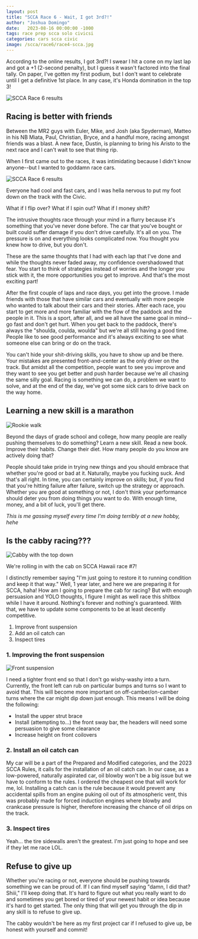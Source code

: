 ```yaml
---
layout: post
title: "SCCA Race 6 - Wait, I got 3rd?!"
author: "Joshua Domingo"
date:   2023-08-16 00:00:00 -1000
tags: race prep scca solo civicsi  
categories: cars scca civic
image: /scca/race6/race4-scca.jpg
---
```


According to the online results, I got 3rd?! I swear I hit a cone on my last lap and got a +1 (2-second penalty), but I guess it wasn't factored into the final tally. On paper, I've gotten my first podium, but I don't want to celebrate until I get a definitive 1st place. In any case, it's Honda domination in the top 3!

![SCCA Race 6 results](https://www.sudoyashi.com/assets/img/scca/race6/times2.jpg)

## Racing is better with friends

Between the MR2 guys with Euler, Mike, and Josh (aka Spyderman), Matteo in his NB Miata, Paul, Christian, Bryce, and a handful more, racing amongst friends was a blast. A new face, Dustin, is planning to bring his Aristo to the next race and I can't wait to see that thing rip.

When I first came out to the races, it was intimidating because I didn't know anyone--but I wanted to goddamn race cars.

![SCCA Race 6 results](https://www.sudoyashi.com/assets/img/scca/race6/with-friends.jpg)

Everyone had cool and fast cars, and I was hella nervous to put my foot down on the track with the Civic. 

What if I flip over? What if I spin out? What if I money shift?

The intrusive thoughts race through your mind in a flurry because it's something that you've never done before. The car that you've bought or built could suffer damage if you don't drive carefully. It's all on you. The pressure is on and everything looks complicated now. You thought you knew how to drive, but you don't.

These are the same thoughts that I had with each lap that I've done and while the thoughts never faded away, my confidence overshadowed that fear. You start to think of strategies instead of worries and the longer you stick with it, the more opportunities you get to improve. And that's the most exciting part!

After the first couple of laps and race days, you get into the groove. I made friends with those that have similar cars and eventually with more people who wanted to talk about their cars and their stories. After each race, you start to get more and more familiar with the flow of the paddock and the people in it. This is a sport, after all, and we all have the same goal in mind--go fast and don't get hurt. When you get back to the paddock, there's always the "shoulda, coulda, woulda" but we're all still having a good time. People like to see good performance and it's always exciting to see what someone else can bring or do on the track.

You can't hide your shit-driving skills, you have to show up and be there. Your mistakes are presented front-and-center as the only driver on the track.  But amidst all the competition, people want to see you improve and they want to see you get better and push harder because we're all chasing the same silly goal. Racing is something we can do, a problem we want to solve, and at the end of the day, we've got some sick cars to drive back on the way home.

## Learning a new skill is a marathon

![Rookie walk](https://www.sudoyashi.com/assets/img/scca/race6/with-friends-2.jpg)

Beyond the days of grade school and college, how many people are really pushing themselves to do something? Learn a new skill. Read a new book. Improve their habits. Change their diet. How many people do you know are actively doing that?

People should take pride in trying new things and you should embrace that whether you're good or bad at it. Naturally, maybe you fucking suck. And that's all right. In time, you can certainly improve on skills; but, if you find that you're hitting failure after failure, switch up the strategy or approach. Whether you are good at something or not, I don't think your performance should deter you from doing things you want to do. With enough time, money, and a bit of luck, you'll get there.

*This is me gassing myself every time I'm doing terribly at a new hobby, hehe*

## Is the cabby racing???

![Cabby with the top down](https://www.sudoyashi.com/assets/img/scca/race6/cabby-prep.jpg)

We're rolling in with the cab on SCCA Hawaii race #7!

I distinctly remember saying "I'm just going to restore it to running condition and keep it that way." Well, 1 year later, and here we are preparing it for SCCA, haha! How am I going to prepare the cab for racing? But with enough persuasion and YOLO thoughts, I figure I might as well race this shitbox while I have it around. Nothing's forever and nothing's guaranteed. With that, we have to update some components to be at least decently competitive.

1. Improve front suspension
2. Add an oil catch can
3. Inspect tires

### 1. Improving the front suspension

![Front suspension](https://www.sudoyashi.com/assets/img/scca/race6/front-suspension.JPG)

I need a tighter front end so that I don't go wishy-washy into a turn. Currently, the front left can rub on particular bumps and turns so I want to avoid that. This will become more important on off-camber/on-camber turns where the car might dip down just enough. This means I will be doing the following:

- Install the upper strut brace
- Install (attempting to...) the front sway bar, the headers will need some persuasion to give some clearance
- Increase height on front coilovers

### 2. Install an oil catch can

My car will be a part of the Prepared and Modified categories, and the 2023 SCCA Rules, it calls for the installation of an oil catch can. In our case, as a low-powered, naturally aspirated car, oil blowby won't be a big issue but we have to conform to the rules. I ordered the cheapest one that will work for me, lol. Installing a catch can is the rule because it would prevent any accidental spills from an engine puking oil out of its atmospheric vent, this was probably made for forced induction engines where blowby and crankcase pressure is higher, therefore increasing the chance of oil drips on the track.

### 3. Inspect tires

Yeah... the tire sidewalls aren't the greatest. I'm just going to hope and see if they let me race LOL.

## Refuse to give up

Whether you're racing or not, everyone should be pushing towards something we can be proud of. If I can find myself saying "damn, I did that? Shiii," I'll keep doing that. It's hard to figure out what you really want to do and sometimes you get bored or tired of your newest habit or idea because it's hard to get started. The only thing that will get you through the dip in any skill is to refuse to give up.

The cabby wouldn't be here as my first project car if I refused to give up, be honest with yourself and commit!